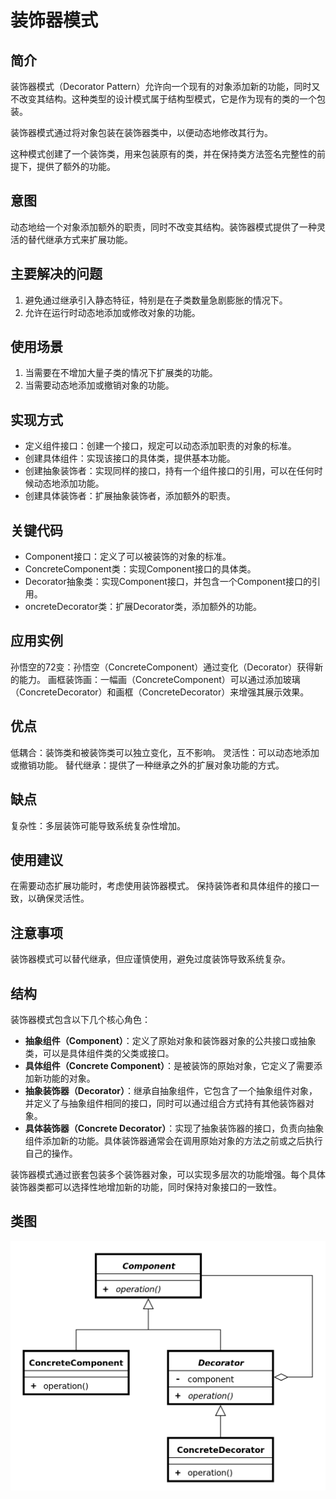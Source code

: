 # 装饰器模式

## 简介
装饰器模式（Decorator Pattern）允许向一个现有的对象添加新的功能，同时又不改变其结构。这种类型的设计模式属于结构型模式，它是作为现有的类的一个包装。

装饰器模式通过将对象包装在装饰器类中，以便动态地修改其行为。

这种模式创建了一个装饰类，用来包装原有的类，并在保持类方法签名完整性的前提下，提供了额外的功能。

## 意图
动态地给一个对象添加额外的职责，同时不改变其结构。装饰器模式提供了一种灵活的替代继承方式来扩展功能。

## 主要解决的问题
1. 避免通过继承引入静态特征，特别是在子类数量急剧膨胀的情况下。 
2. 允许在运行时动态地添加或修改对象的功能。

## 使用场景
1. 当需要在不增加大量子类的情况下扩展类的功能。
2. 当需要动态地添加或撤销对象的功能。

## 实现方式
- 定义组件接口：创建一个接口，规定可以动态添加职责的对象的标准。
- 创建具体组件：实现该接口的具体类，提供基本功能。
- 创建抽象装饰者：实现同样的接口，持有一个组件接口的引用，可以在任何时候动态地添加功能。
- 创建具体装饰者：扩展抽象装饰者，添加额外的职责。

## 关键代码
- Component接口：定义了可以被装饰的对象的标准。
- ConcreteComponent类：实现Component接口的具体类。
- Decorator抽象类：实现Component接口，并包含一个Component接口的引用。
- oncreteDecorator类：扩展Decorator类，添加额外的功能。

## 应用实例
孙悟空的72变：孙悟空（ConcreteComponent）通过变化（Decorator）获得新的能力。
画框装饰画：一幅画（ConcreteComponent）可以通过添加玻璃（ConcreteDecorator）和画框（ConcreteDecorator）来增强其展示效果。

## 优点
低耦合：装饰类和被装饰类可以独立变化，互不影响。
灵活性：可以动态地添加或撤销功能。
替代继承：提供了一种继承之外的扩展对象功能的方式。

## 缺点
复杂性：多层装饰可能导致系统复杂性增加。

## 使用建议
在需要动态扩展功能时，考虑使用装饰器模式。
保持装饰者和具体组件的接口一致，以确保灵活性。

## 注意事项
装饰器模式可以替代继承，但应谨慎使用，避免过度装饰导致系统复杂。

## 结构
装饰器模式包含以下几个核心角色：

- **抽象组件（Component）**：定义了原始对象和装饰器对象的公共接口或抽象类，可以是具体组件类的父类或接口。
- **具体组件（Concrete Component）**：是被装饰的原始对象，它定义了需要添加新功能的对象。
- **抽象装饰器（Decorator）**：继承自抽象组件，它包含了一个抽象组件对象，并定义了与抽象组件相同的接口，同时可以通过组合方式持有其他装饰器对象。
- **具体装饰器（Concrete Decorator）**：实现了抽象装饰器的接口，负责向抽象组件添加新的功能。具体装饰器通常会在调用原始对象的方法之前或之后执行自己的操作。

装饰器模式通过嵌套包装多个装饰器对象，可以实现多层次的功能增强。每个具体装饰器类都可以选择性地增加新的功能，同时保持对象接口的一致性。

## 类图

![img.png](pic/img.png)